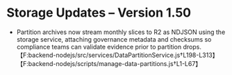 # Storage Updates – Version 1.50

- Partition archives now stream monthly slices to R2 as NDJSON using the storage service, attaching governance metadata and checksums so compliance teams can validate evidence prior to partition drops.【F:backend-nodejs/src/services/DataPartitionService.js†L198-L313】【F:backend-nodejs/scripts/manage-data-partitions.js†L1-L67】
